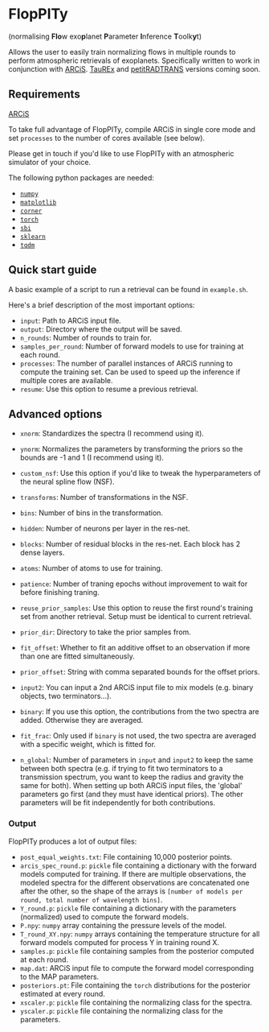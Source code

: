# FlopPITy
(normalising **Flo**w exo**p**lanet **P**arameter **I**nference **T**oolk**y**t)

Allows the user to easily train normalizing flows in multiple rounds to perform atmospheric retrievals of exoplanets. Specifically written to work in conjunction with [ARCiS](https://github.com/michielmin/ARCiS). [TauREx](https://taurex3-public.readthedocs.io/en/latest/) and [petitRADTRANS](https://petitradtrans.readthedocs.io/en/latest/) versions coming soon.

## Requirements
[ARCiS](https://github.com/michielmin/ARCiS)

To take full advantage of FlopPITy, compile ARCiS in single core mode and set `processes` to the number of cores available (see below).

Please get in touch if you'd like to use FlopPITy with an atmospheric simulator of your choice.

The following python packages are needed:
- [`numpy`](https://numpy.org/install/)
- [`matplotlib`](https://matplotlib.org/stable/users/getting_started/)
- [`corner`](https://corner.readthedocs.io/en/latest/install/)
- [`torch`](https://pytorch.org/get-started/locally/#mac-installation)
- [`sbi`](https://www.mackelab.org/sbi/install/)
- [`sklearn`](https://scikit-learn.org/stable/install.html)
- [`tqdm`](https://github.com/tqdm/tqdm#installation)

## Quick start guide
A basic example of a script to run a retrieval can be found in `example.sh`.

Here's a brief description of the most important options:
- `input`: Path to ARCiS input file.
- `output`: Directory where the output will be saved.
- `n_rounds`: Number of rounds to train for.
- `samples_per_round`: Number of forward models to use for training at each round.
- `processes`: The number of parallel instances of ARCiS running to compute the training set. Can be used to speed up the inference if multiple cores are available.
- `resume`: Use this option to resume a previous retrieval.

## Advanced options
- `xnorm`: Standardizes the spectra (I recommend using it).
- `ynorm`: Normalizes the parameters by transforming the priors so the bounds are -1 and 1 (I recommend using it).
- `custom_nsf`: Use this option if you'd like to tweak the hyperparameters of the neural spline flow (NSF).
- `transforms`: Number of transformations in the NSF.
- `bins`: Number of bins in the transformation.
- `hidden`: Number of neurons per layer in the res-net.
- `blocks`: Number of residual blocks in the res-net. Each block has 2 dense layers.
- `atoms`: Number of atoms to use for training.
- `patience`: Number of traning epochs without improvement to wait for before finishing traning.
- `reuse_prior_samples`: Use this option to reuse the first round's training set from another retrieval. Setup must be identical to current retrieval.
- `prior_dir`: Directory to take the prior samples from.
- `fit_offset`: Whether to fit an additive offset to an observation if more than one are fitted simultaneously.
- `prior_offset`: String with comma separated bounds for the offset priors.

  
- `input2`: You can input a 2nd ARCiS input file to mix models (e.g. binary objects, two terminators...).
- `binary`: If you use this option, the contributions from the two spectra are added. Otherwise they are averaged.
- `fit_frac`: Only used if `binary` is not used, the two spectra are averaged with a specific weight, which is fitted for.
- `n_global`: Number of parameters in `input` and `input2` to keep the same between both spectra (e.g. if trying to fit two terminators to a transmission spectrum, you want to keep the radius and gravity the same for both). When setting up both ARCiS input files, the 'global' parameters go first (and they must have identical priors). The other parameters will be fit independently for both contributions. 



### Output
FlopPITy produces a lot of output files:

- `post_equal_weights.txt`: File containing 10,000 posterior points.
- `arcis_spec_round.p`: `pickle` file containing a dictionary with the forward models computed for training. If there are multiple observations, the modeled spectra for the different observations are concatenated one after the other, so the shape of the arrays is `[number of models per round, total number of wavelength bins]`.
- `Y_round.p`: `pickle` file containing a dictionary with the parameters (normalized) used to compute the forward models.
- `P.npy`: `numpy` array containing the pressure levels of the model.
- `T_round_XY.npy`: `numpy` arrays containing the temperature structure for all forward models computed for process Y in training round X.
- `samples.p`: `pickle` file containing samples from the posterior computed at each round.
- `map.dat`: ARCiS input file to compute the forward model corresponding to the MAP parameters.
- `posteriors.pt`: File containing the `torch` distributions for the posterior estimated at every round.
- `xscaler.p`: `pickle` file containing the normalizing class for the spectra.
- `yscaler.p`: `pickle` file containing the normalizing class for the parameters.
